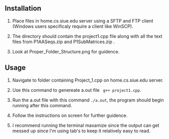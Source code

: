 ## Installation

1. Place files in home.cs.siue.edu server using a SFTP and FTP client (Windows users specificaly require a client like WinSCP). 

2. The directory should contain the project1.cpp file along with all the text files from P1AASeqs.zip and P1SubMatrices.zip . 

3. Look at Proper_Folder_Structure.png for guidence.

## Usage

1. Navigate to folder containing Project_1.cpp on home.cs.siue.edu server.

2. Use this command to genereate a.out file ``` g++ project1.cpp```.

3. Run the a.out file with this command ```./a.out```, the program should begin running after this command.

4. Follow the instructions on screen for further guidence.

5. I recommend running the terminal maxamize since the output can get messed up since I'm using tab's to keep it relatively easy to read.  